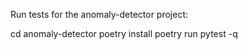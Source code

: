 Run tests for the anomaly-detector project:

cd anomaly-detector
poetry install
poetry run pytest -q
